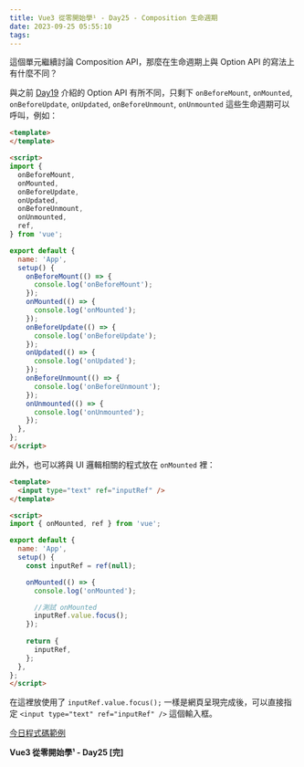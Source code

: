 ```yaml
---
title: Vue3 從零開始學¹ - Day25 - Composition 生命週期
date: 2023-09-25 05:55:10
tags:
---
```

這個單元繼續討論 Composition API，那麼在生命週期上與 Option API 的寫法上有什麼不同？

與之前 [Day19](https://ithelp.ithome.com.tw/articles/10316501) 介紹的 Option API 有所不同，只剩下 `onBeforeMount`, `onMounted`, `onBeforeUpdate`, `onUpdated`, `onBeforeUnmount`, `onUnmounted` 這些生命週期可以呼叫，例如：

```html
<template>
</template>

<script>
import {
  onBeforeMount,
  onMounted,
  onBeforeUpdate,
  onUpdated,
  onBeforeUnmount,
  onUnmounted,
  ref,
} from 'vue';

export default {
  name: 'App',
  setup() {
    onBeforeMount(() => {
      console.log('onBeforeMount');
    });
    onMounted(() => {
      console.log('onMounted');
    });
    onBeforeUpdate(() => {
      console.log('onBeforeUpdate');
    });
    onUpdated(() => {
      console.log('onUpdated');
    });
    onBeforeUnmount(() => {
      console.log('onBeforeUnmount');
    });
    onUnmounted(() => {
      console.log('onUnmounted');
    });
  },
};
</script>
```

此外，也可以將與 UI 邏輯相關的程式放在 `onMounted` 裡：

```html
<template>
  <input type="text" ref="inputRef" />
</template>

<script>
import { onMounted, ref } from 'vue';

export default {
  name: 'App',
  setup() {
    const inputRef = ref(null);

    onMounted(() => {
      console.log('onMounted');

      //測試 onMounted
      inputRef.value.focus();
    });
    
    return {
      inputRef,
    };
  },
};
</script>
```

在這裡放使用了 `inputRef.value.focus();` 一樣是網頁呈現完成後，可以直接指定 `<input type="text" ref="inputRef" />` 這個輸入框。

[今日程式碼範例](https://stackblitz.com/edit/vue-apuqa9?file=src%2FApp.vue)

**Vue3 從零開始學¹ - Day25 [完]**

